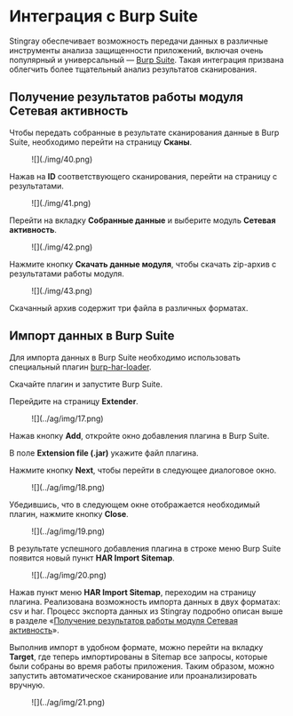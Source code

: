 # Интеграция c Burp Suite

Stingray обеспечивает возможность передачи данных в различные инструменты анализа защищенности приложений, включая очень популярный и универсальный — [Burp Suite](https://portswigger.net/burp). Такая интеграция призвана облегчить более тщательный анализ результатов сканирования. 

## Получение результатов работы модуля Сетевая активность

Чтобы передать собранные в результате сканирования данные в Burp Suite, необходимо перейти на страницу **Сканы**.

<figure markdown>
![](./img/40.png)
</figure>

Нажав на **ID** соответствующего сканирования, перейти на страницу с результатами.

<figure markdown>
![](./img/41.png)
</figure>

Перейти на вкладку **Собранные данные** и выберите модуль **Сетевая активность**.

<figure markdown>
![](./img/42.png)
</figure>

Нажмите кнопку **Скачать данные модуля**, чтобы скачать zip-архив с результатами работы модуля.

<figure markdown>
![](./img/43.png)
</figure>

Скачанный архив содержит три файла в различных форматах.

## Импорт данных в Burp Suite

Для импорта данных в Burp Suite необходимо использовать специальный плагин [burp-har-loader](https://github.com/Dynamic-Mobile-Security/burp-har-importer).

Скачайте плагин и запустите Burp Suite.

Перейдите на страницу **Extender**.

<figure markdown>
![](../ag/img/17.png)
</figure>

Нажав кнопку **Add**, откройте окно добавления плагина в Burp Suite.

В поле **Extension file (.jar)** укажите файл плагина.

Нажмите кнопку **Next**, чтобы перейти в следующее диалоговое окно.

<figure markdown>
![](../ag/img/18.png)
</figure>

Убедившись, что в следующем окне отображается необходимый плагин, нажмите кнопку **Close**.

<figure markdown>
![](../ag/img/19.png)
</figure>

В результате успешного добавления плагина в строке меню Burp Suite появится новый пункт **HAR Import Sitemap**.

<figure markdown>
![](../ag/img/20.png)
</figure>

Нажав пункт меню **HAR Import Sitemap**, переходим на страницу плагина. Реализована возможность импорта данных в двух форматах: csv и har. Процесс экспорта данных из Stingray подробно описан выше в разделе «[Получение результатов работы модуля Сетевая активность](../ag/integraciya_c_burp_suite/#_1)».

Выполнив импорт в удобном формате, можно перейти на вкладку **Target**, где теперь импортированы в Sitemap все запросы, которые были собраны во время работы приложения. Таким образом, можно запустить автоматическое сканирование или проанализировать вручную.

<figure markdown>
![](../ag/img/21.png)
</figure>